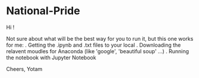 # National-Pride
Hi !

Not sure about what will be the best way for you to run it, but this one works for me:
. Getting the .ipynb and .txt files to your local
. Downloading the relavent moudles for Anaconda (like 'google', 'beautiful soup' ...)
. Running the notebook with Jupyter Notebook

Cheers,
Yotam
